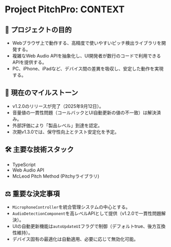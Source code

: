 # Project PitchPro: CONTEXT

## 🎯 プロジェクトの目的
- Webブラウザ上で動作する、高精度で使いやすいピッチ検出ライブラリを開発する。
- 複雑なWeb Audio APIを抽象化し、UI開発者が数行のコードで利用できるAPIを提供する。
- PC、iPhone、iPadなど、デバイス間の差異を吸収し、安定した動作を実現する。

## 📍 現在のマイルストーン
- v1.2.0のリリースが完了（2025年9月12日）。
- 音量値の一貫性問題（コールバックとUI自動更新の値の不一致）は解決済み。
- 外部評価により「製品レベル」到達を認定。
- 次期v1.3.0では、保守性向上とテスト安定化を予定。

## 🛠️ 主要な技術スタック
- TypeScript
- Web Audio API
- McLeod Pitch Method (Pitchyライブラリ)

## ⚖️ 重要な決定事項

- `MicrophoneController`を統合管理システムの中心とする。
- `AudioDetectionComponent`を高レベルAPIとして提供（v1.2.0で一貫性問題解決）。
- UIの自動更新機能は`autoUpdateUI`フラグで制御（デフォルトtrue、後方互換性維持）。
- デバイス固有の最適化は自動適用、必要に応じて無効化可能。